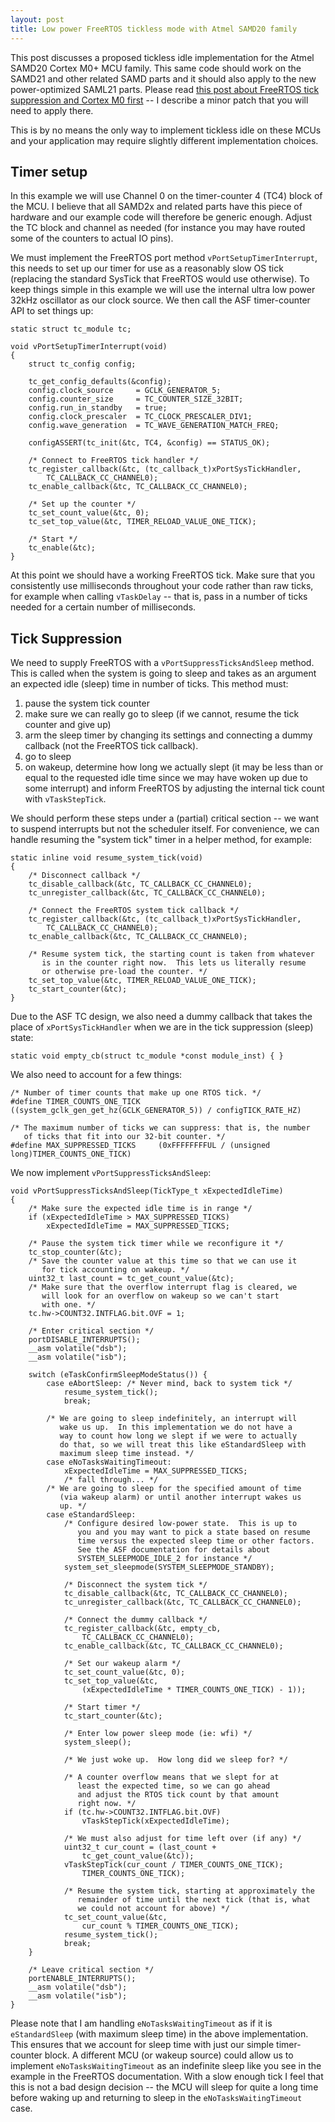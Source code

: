 ```yaml
---
layout: post
title: Low power FreeRTOS tickless mode with Atmel SAMD20 family
---
```


This post discusses a proposed tickless idle implementation for the Atmel
SAMD20 Cortex M0+ MCU family.  This same code should work on the SAMD21 and
other related SAMD parts and it should also apply to the new power-optimized
SAML21 parts.  Please read [this post about FreeRTOS tick suppression and Cortex M0 first](http://yurovsky.github.io/2015/04/03/freertos-tickless-low-power-m0/) -- I describe a minor patch that you will need to apply there.

This is by no means the only way to implement tickless idle on these MCUs and
your application may require slightly different implementation choices.

## Timer setup

In this example we will use Channel 0 on the timer-counter 4 (TC4) block of the
MCU.  I believe that all SAMD2x and related parts have this piece of hardware
and our example code will therefore be generic enough.  Adjust the TC block and
channel as needed (for instance you may have routed some of the counters to
actual IO pins).

We must implement the FreeRTOS port method `vPortSetupTimerInterrupt`, this
needs to set up our timer for use as a reasonably slow OS tick (replacing the
standard SysTick that FreeRTOS would use otherwise). To keep things simple in
this example we will use the internal ultra low power 32kHz oscillator as our
clock source.  We then call the ASF timer-counter API to set things up:

    static struct tc_module tc;

    void vPortSetupTimerInterrupt(void)
    {
        struct tc_config config;

        tc_get_config_defaults(&config);
        config.clock_source     = GCLK_GENERATOR_5;
        config.counter_size     = TC_COUNTER_SIZE_32BIT;
        config.run_in_standby   = true;
        config.clock_prescaler  = TC_CLOCK_PRESCALER_DIV1;
        config.wave_generation  = TC_WAVE_GENERATION_MATCH_FREQ;

        configASSERT(tc_init(&tc, TC4, &config) == STATUS_OK);

        /* Connect to FreeRTOS tick handler */
        tc_register_callback(&tc, (tc_callback_t)xPortSysTickHandler,
            TC_CALLBACK_CC_CHANNEL0);
        tc_enable_callback(&tc, TC_CALLBACK_CC_CHANNEL0);

        /* Set up the counter */
        tc_set_count_value(&tc, 0);
        tc_set_top_value(&tc, TIMER_RELOAD_VALUE_ONE_TICK);

        /* Start */
        tc_enable(&tc);
    }

At this point we should have a working FreeRTOS tick.  Make sure that you
consistently use milliseconds throughout your code rather than raw ticks, for
example when calling `vTaskDelay` -- that is, pass in a number of ticks needed
for a certain number of milliseconds.

## Tick Suppression

We need to supply FreeRTOS with a `vPortSuppressTicksAndSleep` method.  This is
called when the system is going to sleep and takes as an argument an expected
idle (sleep) time in number of ticks.  This method must:

1. pause the system tick counter
2. make sure we can really go to sleep (if we cannot, resume the tick counter and give up)
3. arm the sleep timer by changing its settings and connecting a dummy callback (not the FreeRTOS tick callback).
4. go to sleep
5. on wakeup, determine how long we actually slept (it may be less than or equal to the requested idle time since we may have woken up due to some interrupt) and inform FreeRTOS by adjusting the internal tick count with `vTaskStepTick`.

We should perform these steps under a (partial) critical section -- we want to
suspend interrupts but not the scheduler itself.  For convenience, we can
handle resuming the "system tick" timer in a helper method, for example:

    static inline void resume_system_tick(void)
    {
        /* Disconnect callback */
        tc_disable_callback(&tc, TC_CALLBACK_CC_CHANNEL0);
        tc_unregister_callback(&tc, TC_CALLBACK_CC_CHANNEL0);

        /* Connect the FreeRTOS system tick callback */
        tc_register_callback(&tc, (tc_callback_t)xPortSysTickHandler,
            TC_CALLBACK_CC_CHANNEL0);
        tc_enable_callback(&tc, TC_CALLBACK_CC_CHANNEL0);

        /* Resume system tick, the starting count is taken from whatever
           is in the counter right now.  This lets us literally resume
           or otherwise pre-load the counter. */
        tc_set_top_value(&tc, TIMER_RELOAD_VALUE_ONE_TICK);
        tc_start_counter(&tc);
    }

Due to the ASF TC design, we also need a dummy callback that takes the place of
`xPortSysTickHandler` when we are in the tick suppression (sleep) state:

    static void empty_cb(struct tc_module *const module_inst) { }

We also need to account for a few things:

    /* Number of timer counts that make up one RTOS tick. */
    #define TIMER_COUNTS_ONE_TICK   ((system_gclk_gen_get_hz(GCLK_GENERATOR_5)) / configTICK_RATE_HZ)

    /* The maximum number of ticks we can suppress: that is, the number
       of ticks that fit into our 32-bit counter. */
    #define MAX_SUPPRESSED_TICKS     (0xFFFFFFFFUL / (unsigned long)TIMER_COUNTS_ONE_TICK)

We now implement `vPortSuppressTicksAndSleep`:

    void vPortSuppressTicksAndSleep(TickType_t xExpectedIdleTime)
    {
        /* Make sure the expected idle time is in range */
        if (xExpectedIdleTime > MAX_SUPPRESSED_TICKS)
            xExpectedIdleTime = MAX_SUPPRESSED_TICKS;

        /* Pause the system tick timer while we reconfigure it */
        tc_stop_counter(&tc);
        /* Save the counter value at this time so that we can use it
           for tick accounting on wakeup. */
        uint32_t last_count = tc_get_count_value(&tc);
        /* Make sure that the overflow interrupt flag is cleared, we
           will look for an overflow on wakeup so we can't start
           with one. */
        tc.hw->COUNT32.INTFLAG.bit.OVF = 1;

        /* Enter critical section */
        portDISABLE_INTERRUPTS();
        __asm volatile("dsb");
        __asm volatile("isb");

        switch (eTaskConfirmSleepModeStatus()) {
            case eAbortSleep: /* Never mind, back to system tick */
                resume_system_tick();
                break;

            /* We are going to sleep indefinitely, an interrupt will
               wake us up.  In this implementation we do not have a
               way to count how long we slept if we were to actually
               do that, so we will treat this like eStandardSleep with
               maximum sleep time instead. */
            case eNoTasksWaitingTimeout:
                xExpectedIdleTime = MAX_SUPPRESSED_TICKS;
                /* fall through... */
            /* We are going to sleep for the specified amount of time
               (via wakeup alarm) or until another interrupt wakes us
               up. */
            case eStandardSleep:
                /* Configure desired low-power state.  This is up to
                   you and you may want to pick a state based on resume
                   time versus the expected sleep time or other factors.
                   See the ASF documentation for details about
                   SYSTEM_SLEEPMODE_IDLE_2 for instance */
                system_set_sleepmode(SYSTEM_SLEEPMODE_STANDBY);

                /* Disconnect the system tick */
                tc_disable_callback(&tc, TC_CALLBACK_CC_CHANNEL0);
                tc_unregister_callback(&tc, TC_CALLBACK_CC_CHANNEL0);

                /* Connect the dummy callback */
                tc_register_callback(&tc, empty_cb,
                    TC_CALLBACK_CC_CHANNEL0);
                tc_enable_callback(&tc, TC_CALLBACK_CC_CHANNEL0);

                /* Set our wakeup alarm */
                tc_set_count_value(&tc, 0);
                tc_set_top_value(&tc,
                    (xExpectedIdleTime * TIMER_COUNTS_ONE_TICK) - 1));
                
                /* Start timer */
                tc_start_counter(&tc);

                /* Enter low power sleep mode (ie: wfi) */
                system_sleep();

                /* We just woke up.  How long did we sleep for? */

                /* A counter overflow means that we slept for at
                   least the expected time, so we can go ahead
                   and adjust the RTOS tick count by that amount
                   right now. */
                if (tc.hw->COUNT32.INTFLAG.bit.OVF)
                    vTaskStepTick(xExpectedIdleTime);

                /* We must also adjust for time left over (if any) */
                uint32_t cur_count = (last_count +
                    tc_get_count_value(&tc));
                vTaskStepTick(cur_count / TIMER_COUNTS_ONE_TICK);
                    TIMER_COUNTS_ONE_TICK);
                
                /* Resume the system tick, starting at approximately the
                   remainder of time until the next tick (that is, what
                   we could not account for above) */
                tc_set_count_value(&tc,
                    cur_count % TIMER_COUNTS_ONE_TICK);
                resume_system_tick();
                break;
        }

        /* Leave critical section */
        portENABLE_INTERRUPTS();
        __asm volatile("dsb");
        __asm volatile("isb");
    }

Please note that I am handling `eNoTasksWaitingTimeout` as if it is
`eStandardSleep` (with maximum sleep time) in the above implementation.  This
ensures that we account for sleep time with just our simple timer-counter block.
 A different MCU (or wakeup source) could allow us to implement `eNoTasksWaitingTimeout` as an indefinite sleep like you see in the example in the FreeRTOS documentation.  With a slow enough tick I feel that this is not a bad design decision -- the MCU will sleep for quite a long time before waking up and returning to sleep in the `eNoTasksWaitingTimeout` case.
